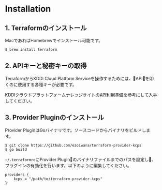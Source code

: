 # Installation

## 1. Terraformのインストール

MacであればHomebrewでインストール可能です。

```sh
$ brew install terraform
```


## 2. APIキーと秘密キーの取得

TerraformからKDDI Cloud Platform Serviceを操作するためには、APIを叩くのに使用する各種キーが必要です。

KDDIクラウドプラットフォームナレッジサイトの[API利用準備](https://iaas.cloud-platform.kddi.ne.jp/developer/api/cloud-stack-api/use/)を参考にして入手してください。

## 3. Provider Pluginのインストール

Provider PluginはGoバイナリです。ソースコードからバイナリをビルドします。

```sh
$ git clone https://github.com/ezoiwana/terraform-provider-kcps
$ go build
```

`~/.terraformrc`にProvider Pluginのバイナリファイルまでのパスを設定し、プラグインの有効化を行います。以下のように編集してください。

```hcl
providers {
    kcps = "/path/to/terraform-provider-kcps"
}
```

